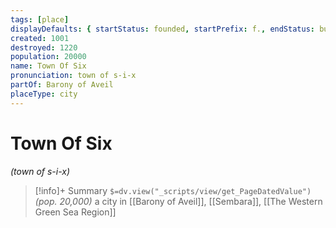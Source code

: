 ```yaml
---
tags: [place]
displayDefaults: { startStatus: founded, startPrefix: f., endStatus: burned down, endPrefix: d. }
created: 1001
destroyed: 1220
population: 20000
name: Town Of Six
pronunciation: town of s-i-x
partOf: Barony of Aveil
placeType: city
---
```

# Town Of Six
*(town of s-i-x)*
>[!info]+ Summary
>`$=dv.view("_scripts/view/get_PageDatedValue")` *(pop. 20,000)*
> a city in [[Barony of Aveil]], [[Sembara]], [[The Western Green Sea Region]]